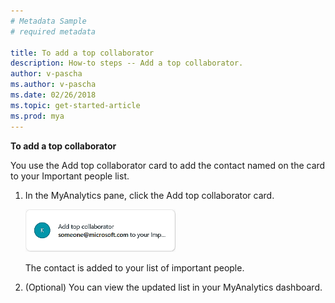 ```yaml
---
# Metadata Sample
# required metadata

title: To add a top collaborator
description: How-to steps -- Add a top collaborator. 
author: v-pascha
ms.author: v-pascha
ms.date: 02/26/2018
ms.topic: get-started-article
ms.prod: mya
---
```


**To add a top collaborator** 

You use the Add top collaborator card to add the contact named on the card to your Important people list. 

1. In the MyAnalytics pane, click the Add top collaborator card.

    <img src="../../Images/Add-top-collaborator-ed.png" width="50%" height="50%" alt="Add top collaborator card">

    The contact is added to your list of important people. 
    
2. (Optional) You can view the updated list in your MyAnalytics dashboard.  